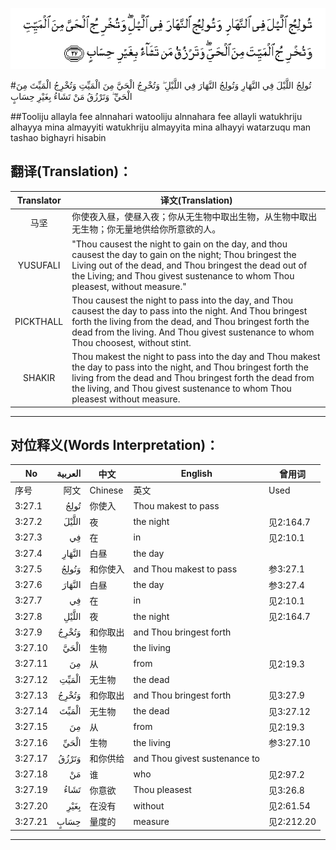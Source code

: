 ![003:027](images/003_027.gif)

#تُولِجُ اللَّيْلَ فِي النَّهَارِ وَتُولِجُ النَّهَارَ فِي اللَّيْلِ ۖ وَتُخْرِجُ الْحَيَّ مِنَ الْمَيِّتِ وَتُخْرِجُ الْمَيِّتَ مِنَ الْحَيِّ ۖ وَتَرْزُقُ مَنْ تَشَاءُ بِغَيْرِ حِسَابٍ 

##Tooliju allayla fee alnnahari watooliju alnnahara fee allayli watukhriju alhayya mina almayyiti watukhriju almayyita mina alhayyi watarzuqu man tashao bighayri hisabin 

## 翻译(Translation)：

| Translator | 译文(Translation)                                            |
| :--------: | ------------------------------------------------------------ |
|    马坚    | 你使夜入昼，使昼入夜；你从无生物中取出生物，从生物中取出无生物；你无量地供给你所意欲的人。 |
|  YUSUFALI  | "Thou causest the night to gain on the day, and thou causest the day to gain on the night; Thou bringest the Living out of the dead, and Thou bringest the dead out of the Living; and Thou givest sustenance to whom Thou pleasest, without measure." |
| PICKTHALL  | Thou causest the night to pass into the day, and Thou causest the day to pass into the night. And Thou bringest forth the living from the dead, and Thou bringest forth the dead from the living. And Thou givest sustenance to whom Thou choosest, without stint. |
|   SHAKIR   | Thou makest the night to pass into the day and Thou makest the day to pass into the night, and Thou bringest forth the living from the dead and Thou bringest forth the dead from the living, and Thou givest sustenance to whom Thou pleasest without measure. |

---

## 对位释义(Words Interpretation)：

| No   | العربية | 中文    | English | 曾用词 |
| ---- | ------: | ------- | ------- | ------ |
| 序号 |    阿文 | Chinese | 英文    | Used   |
| 3:27.1  | تُولِجُ   | 你使入   | Thou makest to pass           |            |
| 3:27.2  | اللَّيْلَ  | 夜       | the night                     | 见2:164.7  |
| 3:27.3  | فِي     | 在       | in                            | 见2:10.1   |
| 3:27.4  | النَّهَارِ | 白昼     | the day                       |            |
| 3:27.5  | وَتُولِجُ  | 和你使入 | and Thou makest to pass       | 参3:27.1   |
| 3:27.6  | النَّهَارَ | 白昼     | the day                       | 参3:27.4   |
| 3:27.7  | فِي     | 在       | in                            | 见2:10.1   |
| 3:27.8  | اللَّيْلِ  | 夜       | the night                     | 见2:164.7  |
| 3:27.9  | وَتُخْرِجُ  | 和你取出 | and Thou bringest forth       |            |
| 3:27.10 | الْحَيَّ   | 生物     | the living                    |            |
| 3:27.11 | مِنَ     | 从       | from                          | 见2:19.3 |
| 3:27.12 | الْمَيِّتِ  | 无生物   | the dead                      |            |
| 3:27.13 | وَتُخْرِجُ  | 和你取出 | and Thou bringest forth       | 见3:27.9   |
| 3:27.14 | الْمَيِّتَ  | 无生物   | the dead                      | 见3:27.12  |
| 3:27.15 | مِنَ     | 从       | from                          | 见2:19.3 |
| 3:27.16 | الْحَيِّ   | 生物     | the living                    | 参3:27.10 |
| 3:27.17 | وَتَرْزُقُ  | 和你供给 | and Thou givest sustenance to |            |
| 3:27.18 | مَنْ     | 谁       | who                           | 见2:97.2   |
| 3:27.19 | تَشَاءُ   | 你意欲   | Thou pleasest                 | 见3:26.8   |
| 3:27.20 | بِغَيْرِ   | 在没有  | without                       | 见2:61.54  |
| 3:27.21 | حِسَابٍ   | 量度的   | measure                       | 见2:212.20 |

---
